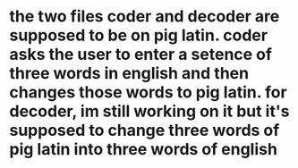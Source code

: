 # the two files coder and decoder are supposed to be on pig latin. coder asks the user to enter a setence of three words in english and then changes those words to pig latin. for decoder, im still working on it but it's supposed to change three words of pig latin into three words of english
